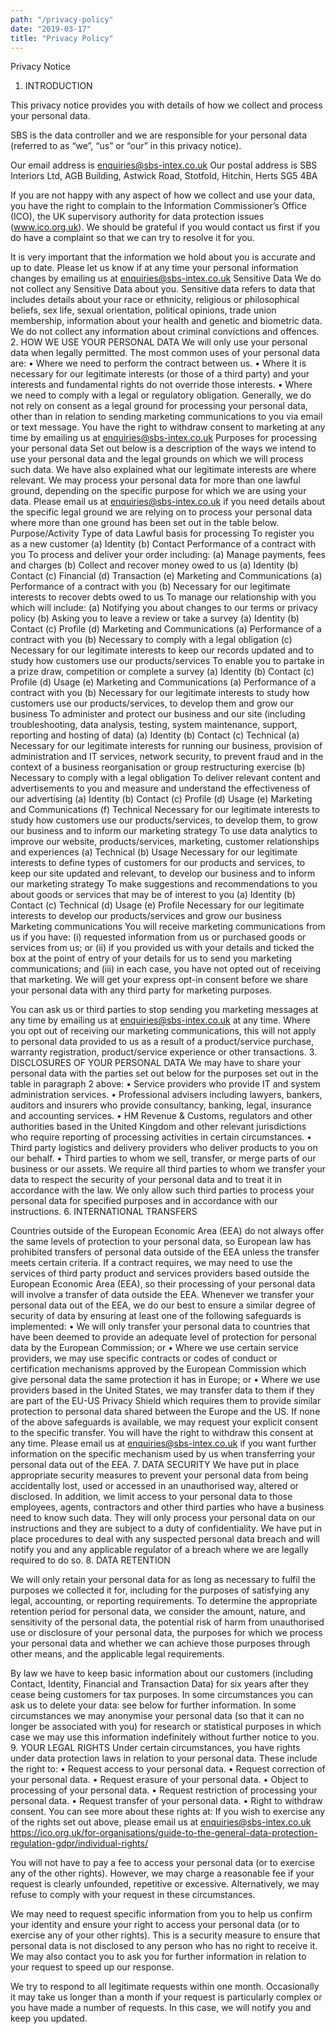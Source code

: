 ```yaml
---
path: "/privacy-policy"
date: "2019-03-17"
title: "Privacy Policy"
---
```

Privacy Notice

1. INTRODUCTION

This privacy notice provides you with details of how we collect and process your personal data.

SBS  is the data controller and we are responsible for your personal data (referred to as “we”, “us” or “our”
in this privacy notice).

Our email address is enquiries@sbs-intex.co.uk
Our postal address is SBS Interiors Ltd, AGB Building, Astwick Road, Stotfold, Hitchin, Herts SG5 4BA

If you are not happy with any aspect of how we collect and use your data, you have the right to complain to the Information
Commissioner’s Office (ICO), the UK supervisory authority for data protection issues (www.ico.org.uk). We should be
grateful if you would contact us first if you do have a complaint so that we can try to resolve it for you.

It is very important that the information we hold about you is accurate and up to date. Please let us know if at any time
your personal information changes by emailing us at enquiries@sbs-intex.co.uk
Sensitive Data
We do not collect any Sensitive Data about you. Sensitive data refers to data that includes details about your race or
ethnicity, religious or philosophical beliefs, sex life, sexual orientation, political opinions, trade union membership,
information about your health and genetic and biometric data. We do not collect any information about criminal
convictions and offences.
2. HOW WE USE YOUR PERSONAL DATA
We will only use your personal data when legally permitted. The most common uses of your personal data are:
• Where we need to perform the contract between us.
• Where it is necessary for our legitimate interests (or those of a third party) and your interests and fundamental rights
do not override those interests.
• Where we need to comply with a legal or regulatory obligation.
Generally, we do not rely on consent as a legal ground for processing your personal data, other than in relation to sending
marketing communications to you via email or text message. You have the right to withdraw consent to marketing at any
time by emailing us at enquiries@sbs-intex.co.uk
Purposes for processing your personal data
Set out below is a description of the ways we intend to use your personal data and the legal grounds on which we will
process such data. We have also explained what our legitimate interests are where relevant.
We may process your personal data for more than one lawful ground, depending on the specific purpose for which we are
using your data. Please email us at enquiries@sbs-intex.co.uk if you need details about the specific legal ground we are
relying on to process your personal data where more than one ground has been set out in the table below.
Purpose/Activity Type of data Lawful basis for processing
To register you as a new customer (a) Identity
(b) Contact
Performance of a contract with you
To process and deliver your order
including:
(a) Manage payments, fees and charges
(b) Collect and recover money owed to
us
(a) Identity
(b) Contact
(c) Financial
(d) Transaction
(e) Marketing and
Communications
(a) Performance of a contract with you
(b) Necessary for our legitimate interests to
recover debts owed to us
To manage our relationship with you
which will include:
(a) Notifying you about changes to our
terms or privacy policy
(b) Asking you to leave a review or take
a survey
(a) Identity
(b) Contact
(c) Profile
(d) Marketing and
Communications
(a) Performance of a contract with you
(b) Necessary to comply with a legal obligation
(c) Necessary for our legitimate interests to keep
our records updated and to study how
customers use our products/services
To enable you to partake in a prize
draw, competition or complete a survey
(a) Identity
(b) Contact
(c) Profile
(d) Usage
(e) Marketing and
Communications
(a) Performance of a contract with you
(b) Necessary for our legitimate interests to
study how customers use our products/services,
to develop them and grow our business
To administer and protect our business
and our site (including troubleshooting,
data analysis, testing, system
maintenance, support, reporting and
hosting of data)
(a) Identity
(b) Contact
(c) Technical
(a) Necessary for our legitimate interests for
running our business, provision of
administration and IT services, network security,
to prevent fraud and in the context of a business
reorganisation or group restructuring exercise
(b) Necessary to comply with a legal obligation
To deliver relevant content and
advertisements to you and measure
and understand the effectiveness of our
advertising
(a) Identity
(b) Contact
(c) Profile
(d) Usage
(e) Marketing and
Communications
(f) Technical
Necessary for our legitimate interests to study
how customers use our products/services, to
develop them, to grow our business and to
inform our marketing strategy
To use data analytics to improve our
website, products/services, marketing,
customer relationships and experiences
(a) Technical
(b) Usage
Necessary for our legitimate interests to define
types of customers for our products and
services, to keep our site updated and relevant,
to develop our business and to inform our
marketing strategy
To make suggestions and
recommendations to you about goods
or services that may be of interest to
you
(a) Identity
(b) Contact
(c) Technical
(d) Usage
(e) Profile
Necessary for our legitimate interests to develop
our products/services and grow our business
Marketing communications
You will receive marketing communications from us if you have:
(i) requested information from us or purchased goods or services from us; or
(ii) if you provided us with your details and ticked the box at the point of entry of your details for us to send you
marketing communications; and
(iii) in each case, you have not opted out of receiving that marketing.
We will get your express opt-in consent before we share your personal data with any third party for marketing purposes.

You can ask us or third parties to stop sending you marketing messages at any time by emailing us at
enquiries@sbs-intex.co.uk at any time.
Where you opt out of receiving our marketing communications, this will not apply to personal data provided to us as a
result of a product/service purchase, warranty registration, product/service experience or other transactions.
3. DISCLOSURES OF YOUR PERSONAL DATA
We may have to share your personal data with the parties set out below for the purposes set out in the table in paragraph 2
above:
• Service providers who provide IT and system administration services.
• Professional advisers including lawyers, bankers, auditors and insurers who provide consultancy, banking, legal,
insurance and accounting services.
• HM Revenue & Customs, regulators and other authorities based in the United Kingdom and other relevant
jurisdictions who require reporting of processing activities in certain circumstances.
• Third party logistics and delivery providers who deliver products to you on our behalf.
• Third parties to whom we sell, transfer, or merge parts of our business or our assets.
We require all third parties to whom we transfer your data to respect the security of your personal data and to treat it in
accordance with the law. We only allow such third parties to process your personal data for specified purposes and in
accordance with our instructions.
6. INTERNATIONAL TRANSFERS

Countries outside of the European Economic Area (EEA) do not always offer the same levels of protection to your personal
data, so European law has prohibited transfers of personal data outside of the EEA unless the transfer meets certain
criteria.
If a contract requires, we may need to use the services of third party product and services providers based outside the
European Economic Area (EEA), so their processing of your personal data will involve a transfer of data outside the EEA.
Whenever we transfer your personal data out of the EEA, we do our best to ensure a similar degree of security of data by
ensuring at least one of the following safeguards is implemented:
• We will only transfer your personal data to countries that have been deemed to provide an adequate level of
protection for personal data by the European Commission; or
• Where we use certain service providers, we may use specific contracts or codes of conduct or certification
mechanisms approved by the European Commission which give personal data the same protection it has in Europe; or
• Where we use providers based in the United States, we may transfer data to them if they are part of the EU-US
Privacy Shield which requires them to provide similar protection to personal data shared between the Europe and the
US.
If none of the above safeguards is available, we may request your explicit consent to the specific transfer. You will have the
right to withdraw this consent at any time.
Please email us at enquiries@sbs-intex.co.uk if you want further information on the specific mechanism used by us when
transferring your personal data out of the EEA.
7. DATA SECURITY 
We have put in place appropriate security measures to prevent your personal data from being accidentally lost, used or
accessed in an unauthorised way, altered or disclosed. In addition, we limit access to your personal data to those
employees, agents, contractors and other third parties who have a business need to know such data. They will only process
your personal data on our instructions and they are subject to a duty of confidentiality.
We have put in place procedures to deal with any suspected personal data breach and will notify you and any applicable
regulator of a breach where we are legally required to do so.
8. DATA RETENTION

We will only retain your personal data for as long as necessary to fulfil the purposes we collected it for, including for the
purposes of satisfying any legal, accounting, or reporting requirements.
To determine the appropriate retention period for personal data, we consider the amount, nature, and sensitivity of the
personal data, the potential risk of harm from unauthorised use or disclosure of your personal data, the purposes for which
we process your personal data and whether we can achieve those purposes through other means, and the applicable legal
requirements.

By law we have to keep basic information about our customers (including Contact, Identity, Financial and Transaction Data)
for six years after they cease being customers for tax purposes.
In some circumstances you can ask us to delete your data: see below for further information.
In some circumstances we may anonymise your personal data (so that it can no longer be associated with you) for research
or statistical purposes in which case we may use this information indefinitely without further notice to you.
9. YOUR LEGAL RIGHTS
Under certain circumstances, you have rights under data protection laws in relation to your personal data. These include
the right to:
• Request access to your personal data.
• Request correction of your personal data.
• Request erasure of your personal data.
• Object to processing of your personal data.
• Request restriction of processing your personal data.
• Request transfer of your personal data.
• Right to withdraw consent.
You can see more about these rights at:
If you wish to exercise any of the rights set out above, please email us at enquiries@sbs-intex.co.uk
https://ico.org.uk/for-organisations/guide-to-the-general-data-protection-regulation-gdpr/individual-rights/

You will not have to pay a fee to access your personal data (or to exercise any of the other rights). However, we may charge
a reasonable fee if your request is clearly unfounded, repetitive or excessive. Alternatively, we may refuse to comply with
your request in these circumstances.

We may need to request specific information from you to help us confirm your identity and ensure your right to access your
personal data (or to exercise any of your other rights). This is a security measure to ensure that personal data is not
disclosed to any person who has no right to receive it. We may also contact you to ask you for further information in
relation to your request to speed up our response.

We try to respond to all legitimate requests within one month. Occasionally it may take us longer than a month if your
request is particularly complex or you have made a number of requests. In this case, we will notify you and keep you
updated.